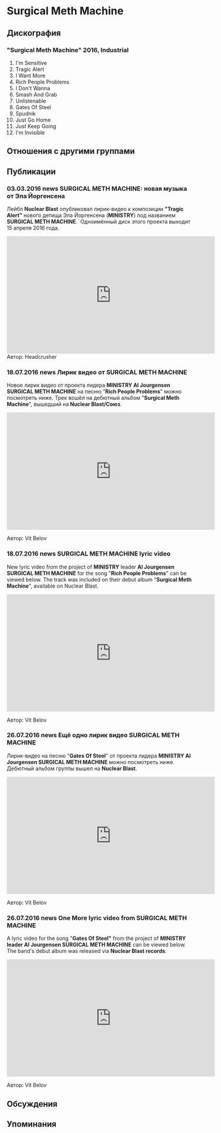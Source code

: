 # Surgical Meth Machine



## Дискография

### "Surgical Meth Machine" 2016, Industrial

01. I'm Sensitive
02. Tragic Alert
03. I Want More
04. Rich People Problems
05. I Don't Wanna
06. Smash And Grab
07. Unlistenable
08. Gates Of Steel
09. Spudnik
10. Just Go Home
11. Just Keep Going
12. I'm Invisible


## Отношения с другими группами


## Публикации

### 03.03.2016 news SURGICAL METH MACHINE: новая музыка от Эла Йоргенсена

<P>Лейбл <STRONG>Nuclear Blast</STRONG> опубликовал лирик-видео к композиции <STRONG>"Tragic Alert"</STRONG> нового детища Эла Йоргенсена (<STRONG>MINISTRY</STRONG>)&nbsp;под названием <STRONG>SURGICAL METH MACHINE</STRONG>.&nbsp;&nbsp;Одноимённый диск этого проекта выходит 15 апреля 2016 года. </P>
<CENTER><IFRAME height=315 src="https://www.youtube.com/embed/ljgs9Bbe_wU" frameBorder=0 width=560 allowfullscreen></IFRAME></CENTER>
Автор: Headcrusher

### 18.07.2016 news Лирик видео от SURGICAL METH MACHINE

<p>Новое лирик видео от проекта лидера <strong>MINISTRY Al Jourgensen SURGICAL METH MACHINE</strong> на песню "<strong>Rich People Problems</strong>" можно посмотреть ниже. Трек вошёл на дебютный альбом "<strong>Surgical Meth Machine</strong>", вышедший на<strong> Nuclear Blast/Союз</strong>.</p><p><center><iframe width="560" height="315" src="https://www.youtube.com/embed/kLJYs_rOpbk" frameborder="0" allowfullscreen=""></iframe><p></p></center>
Автор: Vit Belov

### 18.07.2016 news SURGICAL METH MACHINE lyric video

<p>New lyric video from the project of <strong>MINISTRY</strong> leader <strong>Al Jourgensen SURGICAL METH MACHINE</strong> for the song "<strong>Rich People Problems</strong>" can be viewed below. The track was included on their debut album "<strong>Surgical Meth Machine</strong>", available on Nuclear Blast.</p><p><center><iframe width="560" height="315" src="https://www.youtube.com/embed/kLJYs_rOpbk" frameborder="0" allowfullscreen=""></iframe><p></p></center>
Автор: Vit Belov

### 26.07.2016 news Ещё одно лирик видео SURGICAL METH MACHINE

<p>Лирик-видео на&nbsp;песню "<strong>Gates Of Steel</strong>" от проекта лидера <strong>MINISTRY Al Jourgensen SURGICAL METH MACHINE</strong> можно посмотреть ниже. Дебютный альбом группы вышел на <strong>Nuclear Blast</strong>.&nbsp;</p><center><iframe width="560" height="315" src="https://www.youtube.com/embed/g4RYLMuqabk" frameborder="0" allowfullscreen=""></iframe><p></p></center>
Автор: Vit Belov

### 26.07.2016 news One More lyric video from SURGICAL METH MACHINE

<p>A lyric video for the song "<strong>Gates Of Steel"</strong> from the project of <strong>MINISTRY leader Al Jourgensen SURGICAL METH MACHINE</strong> can be viewed below. The band's debut album was released via <strong>Nuclear Blast records</strong>.&nbsp;</p><center><iframe width="560" height="315" src="https://www.youtube.com/embed/g4RYLMuqabk" frameborder="0" allowfullscreen=""></iframe><p></p></center>
Автор: Vit Belov


## Обсуждения


## Упоминания

